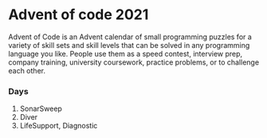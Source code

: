 # Advent of code 2021

Advent of Code is an Advent calendar of small programming puzzles for a variety of skill sets and skill levels that can be solved in any programming language you like. People use them as a speed contest, interview prep, company training, university coursework, practice problems, or to challenge each other.

### Days

1. SonarSweep
2. Diver
3. LifeSupport, Diagnostic

